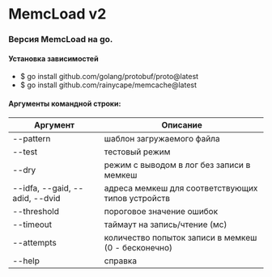 # MemcLoad v2

### Версия MemcLoad на go.
#### Установка зависимостей
  - $ go install github.com/golang/protobuf/proto@latest
  - $ go install github.com/rainycape/memcache@latest

#### Аргументы командной строки:

Аргумент|Описание
---|---
--pattern                       |шаблон загружаемого файла
--test                          |тестовый режим
--dry                           |режим с выводом в лог без записи в мемкеш
--idfa, --gaid, --adid, --dvid  |адреса мемкеш для соответствующих типов устройств
--threshold                     |пороговое значение ошибок
--timeout                       |таймаут на запись/чтение (мс)
--attempts                      |количество попыток записи в мемкеш (0 - бесконечно)
--help                          |справка